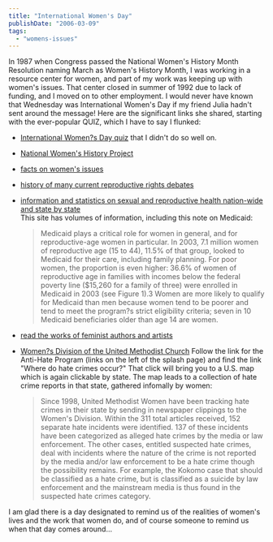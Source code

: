 ```yaml
---
title: "International Women's Day"
publishDate: "2006-03-09"
tags: 
  - "womens-issues"
---
```


In 1987 when Congress passed the National Women's History Month Resolution naming March as Women's History Month, I was working in a resource center for women, and part of my work was keeping up with women's issues. That center closed in summer of 1992 due to lack of funding, and I moved on to other employment. I would never have known that Wednesday was International Women's Day if my friend Julia hadn't sent around the message! Here are the significant links she shared, starting with the ever-popular QUIZ, which I have to say I flunked:

- [International Women?s Day quiz](http://books.guardian.co.uk/quiz/questions/0,,448070,00.html) that I didn't do so well on.
- [National Women's History Project](http://www.nwhp.org/)
- [facts on women's issues](http://www.unfpa.org/gender/index.htm)
- [history of many current reproductive rights debates](http://www.choike.org/nuevo_eng/informes/1197.html)
- [information and statistics on sexual and reproductive health nation-wide and state by state](http://www.guttmacher.org/)  
    This site has volumes of information, including this note on Medicaid:
    
    > Medicaid plays a critical role for women in general, and for reproductive-age women in particular. In 2003, 7.1 million women of reproductive age (15 to 44), 11.5% of that group, looked to Medicaid for their care, including family planning. For poor women, the proportion is even higher: 36.6% of women of reproductive age in families with incomes below the federal poverty line ($15,260 for a family of three) were enrolled in Medicaid in 2003 (see Figure 1).3 Women are more likely to qualify for Medicaid than men because women tend to be poorer and tend to meet the program?s strict eligibility criteria; seven in 10 Medicaid beneficiaries older than age 14 are women.
    
- [read the works of feminist authors and artists](http://www.feminist.org/arts/)
- [Women?s Division of the United Methodist Church](http://gbgm-umc.org/umw/) Follow the link for the Anti-Hate Program (links on the left of the splash page) and find the link "Where do hate crimes occur?" That click will bring you to a U.S. map which is again clickable by state. The map leads to a collection of hate crime reports in that state, gathered infomally by women:
    
    > Since 1998, United Methodist Women have been tracking hate crimes in their state by sending in newspaper clippings to the Women's Division. Within the 311 total articles received, 152 separate hate incidents were identified. 137 of these incidents have been categorized as alleged hate crimes by the media or law enforcement. The other cases, entitled suspected hate crimes, deal with incidents where the nature of the crime is not reported by the media and/or law enforcement to be a hate crime though the possibility remains. For example, the Kokomo case that should be classified as a hate crime, but is classified as a suicide by law enforcement and the mainstream media is thus found in the suspected hate crimes category.
    

I am glad there is a day designated to remind us of the realities of women's lives and the work that women do, and of course someone to remind us when that day comes around...
